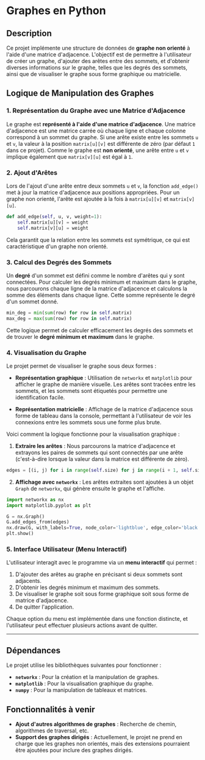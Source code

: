 # Graphes en Python

## Description

Ce projet implémente une structure de données de **graphe non orienté** à l'aide d'une matrice d'adjacence. L'objectif est de permettre à l'utilisateur de créer un graphe, d'ajouter des arêtes entre des sommets, et d'obtenir diverses informations sur le graphe, telles que les degrés des sommets, ainsi que de visualiser le graphe sous forme graphique ou matricielle.

## Logique de Manipulation des Graphes

### 1. **Représentation du Graphe avec une Matrice d'Adjacence**

Le graphe est **représenté à l'aide d'une matrice d'adjacence**. Une matrice d'adjacence est une matrice carrée où chaque ligne et chaque colonne correspond à un sommet du graphe. Si une arête existe entre les sommets `u` et `v`, la valeur à la position `matrix[u][v]` est différente de zéro (par défaut `1` dans ce projet). Comme le graphe est **non orienté**, une arête entre `u` et `v` implique également que `matrix[v][u]` est égal à `1`.

### 2. **Ajout d'Arêtes**

Lors de l'ajout d'une arête entre deux sommets `u` et `v`, la fonction `add_edge()` met à jour la matrice d'adjacence aux positions appropriées. Pour un graphe non orienté, l'arête est ajoutée à la fois à `matrix[u][v]` et `matrix[v][u]`.

```python
def add_edge(self, u, v, weight=1):
    self.matrix[u][v] = weight
    self.matrix[v][u] = weight
```

Cela garantit que la relation entre les sommets est symétrique, ce qui est caractéristique d'un graphe non orienté.

### 3. **Calcul des Degrés des Sommets**

Un **degré** d'un sommet est défini comme le nombre d'arêtes qui y sont connectées. Pour calculer les degrés minimum et maximum dans le graphe, nous parcourons chaque ligne de la matrice d'adjacence et calculons la somme des éléments dans chaque ligne. Cette somme représente le degré d'un sommet donné.

```python
min_deg = min(sum(row) for row in self.matrix)
max_deg = max(sum(row) for row in self.matrix)
```

Cette logique permet de calculer efficacement les degrés des sommets et de trouver le **degré minimum et maximum** dans le graphe.

### 4. **Visualisation du Graphe**

Le projet permet de visualiser le graphe sous deux formes :

- **Représentation graphique** : Utilisation de `networkx` et `matplotlib` pour afficher le graphe de manière visuelle. Les arêtes sont tracées entre les sommets, et les sommets sont étiquetés pour permettre une identification facile.
  
- **Représentation matricielle** : Affichage de la matrice d'adjacence sous forme de tableau dans la console, permettant à l'utilisateur de voir les connexions entre les sommets sous une forme plus brute.

Voici comment la logique fonctionne pour la visualisation graphique :
  
1. **Extraire les arêtes** : Nous parcourons la matrice d'adjacence et extrayons les paires de sommets qui sont connectés par une arête (c'est-à-dire lorsque la valeur dans la matrice est différente de zéro).
  
```python
edges = [(i, j) for i in range(self.size) for j in range(i + 1, self.size) if self.matrix[i][j] > 0]
```

2. **Affichage avec `networkx`** : Les arêtes extraites sont ajoutées à un objet `Graph` de `networkx`, qui génère ensuite le graphe et l'affiche.

```python
import networkx as nx
import matplotlib.pyplot as plt

G = nx.Graph()
G.add_edges_from(edges)
nx.draw(G, with_labels=True, node_color='lightblue', edge_color='black', node_size=2000, font_size=15)
plt.show()
```

### 5. **Interface Utilisateur (Menu Interactif)**

L'utilisateur interagit avec le programme via un **menu interactif** qui permet :

1. D'ajouter des arêtes au graphe en précisant si deux sommets sont adjacents.
2. D'obtenir les degrés minimum et maximum des sommets.
3. De visualiser le graphe soit sous forme graphique soit sous forme de matrice d'adjacence.
4. De quitter l'application.

Chaque option du menu est implémentée dans une fonction distincte, et l'utilisateur peut effectuer plusieurs actions avant de quitter.

---

## Dépendances

Le projet utilise les bibliothèques suivantes pour fonctionner :

- **`networkx`** : Pour la création et la manipulation de graphes.
- **`matplotlib`** : Pour la visualisation graphique du graphe.
- **`numpy`** : Pour la manipulation de tableaux et matrices.

## Fonctionnalités à venir

- **Ajout d'autres algorithmes de graphes** : Recherche de chemin, algorithmes de traversal, etc.
- **Support des graphes dirigés** : Actuellement, le projet ne prend en charge que les graphes non orientés, mais des extensions pourraient être ajoutées pour inclure des graphes dirigés.

 